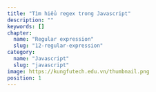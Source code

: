 ```yaml
---
title: "Tìm hiểu regex trong Javascript"
description: ""
keywords: []
chapter:
  name: "Regular expression"
  slug: "12-regular-expression"
category:
  name: "Javascript"
  slug: "javascript"
image: https://kungfutech.edu.vn/thumbnail.png
position: 1
---
```

